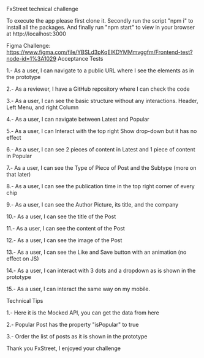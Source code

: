 FxStreet technical challenge

To execute the app please first clone it. Secondly run the script "npm i" to install all the packages.
And finally run "npm start" to view in your browser at http://localhost:3000

Figma Challenge: https://www.figma.com/file/YBSLd3pKqEIKDYMMmvggfm/Frontend-test?node-id=1%3A1029
Acceptance Tests

1.- As a user, I can navigate to a public URL where I see the elements as in the prototype

2.- As a reviewer, I have a GitHub repository where I can check the code

3.- As a user, I can see the basic structure without any interactions. Header, Left Menu, and right Column

4.- As a user, I can navigate between Latest and Popular

5.- As a user, I can Interact with the top right Show drop-down but it has no effect

6.- As a user, I can see 2 pieces of content in Latest and 1 piece of content in Popular

7.- As a user, I can see the Type of Piece of Post and the Subtype (more on that later)

8.- As a user, I can see the publication time in the top right corner of every chip

9.- As a user, I can see the Author Picture, its title, and the company

10.- As a user, I can see the title of the Post

11.- As a user, I can see the content of the Post

12.- As a user, I can see the image of the Post

13.- As a user, I can see the Like and Save button with an animation (no effect on JS)

14.- As a user, I can interact with 3 dots and a dropdown as is shown in the prototype

15.- As a user, I can interact the same way on my mobile.

 

Technical Tips

 

1.- Here it is the Mocked API, you can get the data from here

2.- Popular Post has the property "isPopular" to true

3.- Order the list of posts as it is shown in the prototype

Thank you FxStreet, I enjoyed your challenge